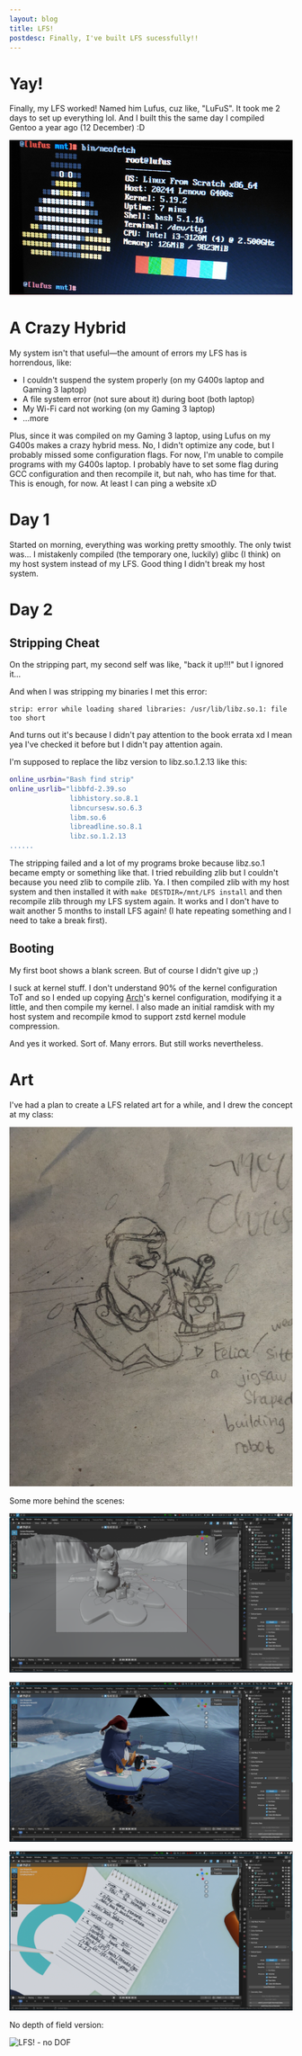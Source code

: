 ```yaml
---
layout: blog
title: LFS!
postdesc: Finally, I've built LFS sucessfully!!
---
```


# Yay!
Finally, my LFS worked! Named him Lufus, cuz like, "LuFuS". It took me 2 days to set up everything lol. And I built this the same day I compiled Gentoo a year ago (12 December) :D

![lfs](/blog/image/lfs.png)

# A Crazy Hybrid
My system isn't that useful—the amount of errors my LFS has is horrendous, like:
- I couldn't suspend the system properly (on my G400s laptop and Gaming 3 laptop)
- A file system error (not sure about it) during boot (both laptop)
- My Wi-Fi card not working (on my Gaming 3 laptop)
- ...more

Plus, since it was compiled on my Gaming 3 laptop, using Lufus on my G400s makes a crazy hybrid mess. No, I didn't optimize any code, but I probably missed some configuration flags. For now, I'm unable to compile programs with my G400s laptop. I probably have to set some flag during GCC configuration and then recompile it, but nah, who has time for that. This is enough, for now. At least I can ping a website xD

# Day 1
Started on morning, everything was working pretty smoothly. The only twist was... I mistakenly compiled (the temporary one, luckily) glibc (I think) on my host system instead of my LFS. Good thing I didn't break my host system.

# Day 2
## Stripping Cheat
On the stripping part, my second self was like, "back it up!!!" but I ignored it... 

And when I was stripping my binaries I met this error:

```
strip: error while loading shared libraries: /usr/lib/libz.so.1: file too short
```

And turns out it's because I didn't pay attention to the book errata xd I mean yea I've checked it before but I didn't pay attention again. 

I'm supposed to replace the libz version to libz.so.1.2.13 like this:
```bash
online_usrbin="Bash find strip"
online_usrlib="libbfd-2.39.so
               libhistory.so.8.1
               libncursesw.so.6.3
               libm.so.6
               libreadline.so.8.1
               libz.so.1.2.13
......
```

The stripping failed and a lot of my programs broke because libz.so.1 became empty or something like that. I tried rebuilding zlib but I couldn't because you need zlib to compile zlib. Ya. I then compiled zlib with my host system and then installed it with `make DESTDIR=/mnt/LFS install` and then recompile zlib through my LFS system again. It works and I don't have to wait another 5 months to install LFS again! (I hate repeating something and I need to take a break first).

## Booting
My first boot shows a blank screen. But of course I didn't give up ;)

I suck at kernel stuff. I don't understand 90% of the kernel configuration ToT and so I ended up copying [Arch](https://archlinux.org)'s kernel configuration, modifying it a little, and then compile my kernel. I also made an initial ramdisk with my host system and recompile kmod to support zstd kernel module compression.

And yes it worked. Sort of. Many errors. But still works nevertheless.

# Art
I've had a plan to create a LFS related art for a while, and I drew the concept at my class:

![LFS! Concept](/blog/image/lfs-concept.jpg)

Some more behind the scenes:

![LFS extra 1](/blog/image/lfs-extra-1.png)

![LFS extra 2](/blog/image/lfs-extra-2.png)

![LFS extra 3](/blog/image/lfs-extra-3.png)


No depth of field version:

![LFS! - no DOF](/blog/image/lfs-no-dof.png)
